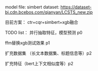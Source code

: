 model file: simbert
dataset: https://dataset-bj.cdn.bcebos.com/qianyan/LCSTS_new.zip


目前方案：
ctr+cqr+simbert+xgb融合

TODO list：
并行抽取特征，模型预测 p0

ffm替换xgb测试效果 p1

扩充数据集 （长文本数据集、标题信息等）p2

扩充特征（bert上下文相似度等）p2